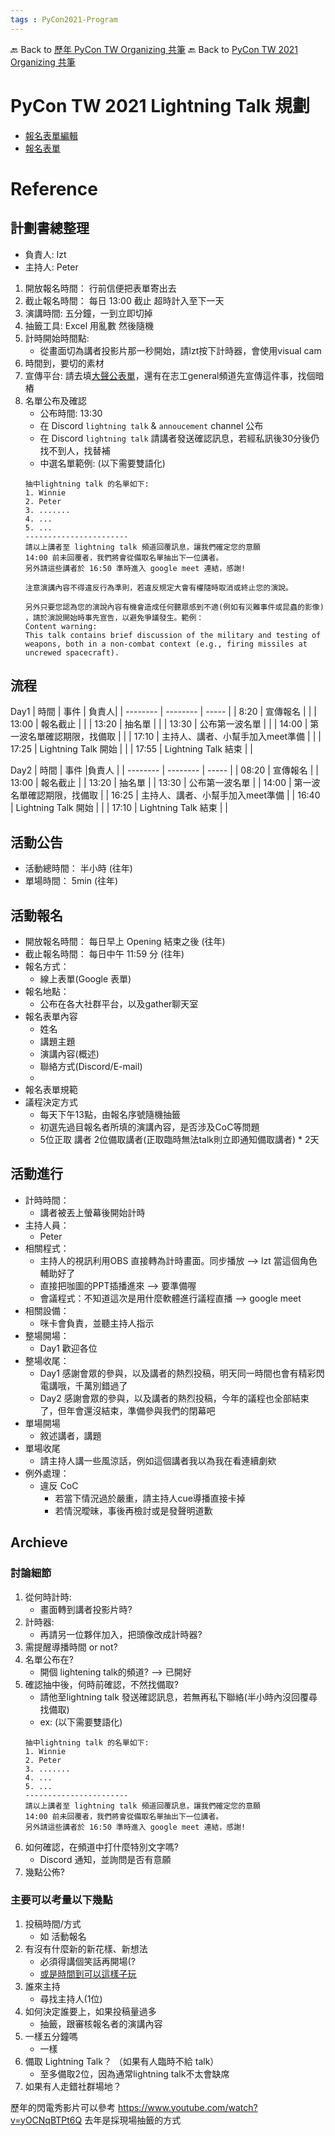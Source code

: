```yaml
---
tags : PyCon2021-Program
---
```

🔙 Back to [歷年 PyCon TW Organizing 共筆](/ryPr7SFyP/%2FHM5mHCFKQCu7-W5ea8ITcw%3Fview)
🔙 Back to [PyCon TW 2021 Organizing 共筆](/Wb9vQrfJQk-5tPoPR23hwA)

# PyCon TW 2021 Lightning Talk 規劃
- [報名表單編輯](https://docs.google.com/forms/u/2/d/1gHdymmjkdux9c3aQ99i7cZJZh1cYCudQWhm5A1CGtN0/edit)
- [報名表單](https://forms.gle/9sQQZ1Yaf77S6AKs6)

# Reference

## 計劃書總整理
- 負責人: lzt
- 主持人: Peter
1. 開放報名時間： 行前信便把表單寄出去
2. 截止報名時間： 每日 13:00 截止 超時計入至下一天
3. 演講時間: 五分鐘，一到立即切掉
4. 抽籤工具: Excel 用亂數 然後隨機
6. 計時開始時間點: 
    - 從畫面切為講者投影片那一秒開始，請lzt按下計時器，會使用visual cam
8. 時間到，要切的素材
10. 宣傳平台: 請去填[大聲公表單](https://docs.google.com/spreadsheets/d/1En5l2Y0oPquj0UhUVbDVHcqJMXOC1L_dFNL47AxLt-4/edit#gid=0)，還有在志工general頻道先宣傳這件事，找個暗樁
11. 名單公布及確認
    - 公布時間: 13:30
    - 在 Discord `lightning talk` & `annoucement` channel 公布
    - 在 Discord `lightning talk` 請講者發送確認訊息，若經私訊後30分後仍找不到人，找替補 
    - 中選名單範例: (以下需要雙語化)
    ```
    抽中lightning talk 的名單如下:
    1. Winnie
    2. Peter
    3. .......
    4. ...
    5. ...
    -----------------------
    請以上講者至 lightning talk 頻道回覆訊息，讓我們確定您的意願
    14:00 前未回覆者，我們將會從備取名單抽出下一位講者。
    另外請這些講者於 16:50 準時進入 google meet 連結，感謝!
    
    注意演講內容不得違反行為準則，若違反規定大會有權隨時取消或終止您的演說。
    
    另外只要您認為您的演說內容有機會造成任何聽眾感到不適(例如有災難事件或昆蟲的影像)
    ，請於演說開始時事先宣告，以避免爭議發生。範例：
    Content warning:
    This talk contains brief discussion of the military and testing of weapons, both in a non-combat context (e.g., firing missiles at uncrewed spacecraft).
    ```
    
## 流程
Day1
| 時間 | 事件 | 負責人|
| -------- | -------- | ----- |
| 8:20     | 宣傳報名   | |
| 13:00    | 報名截止   | |
| 13:20    | 抽名單     | |
| 13:30    | 公布第一波名單 | |
| 14:00    | 第一波名單確認期限，找備取 | |
| 17:10    | 主持人、講者、小幫手加入meet準備 | |
| 17:25    | Lightning Talk 開始  | |
| 17:55    | Lightning Talk 結束  | |

Day2
| 時間 | 事件 |負責人 |
| -------- | -------- | ----- |
| 08:20     | 宣傳報名   |
| 13:00    | 報名截止   |
| 13:20    | 抽名單     |
| 13:30    | 公布第一波名單 |
| 14:00    | 第一波名單確認期限，找備取 |
| 16:25    | 主持人、講者、小幫手加入meet準備 |
| 16:40    | Lightning Talk 開始  | |
| 17:10    | Lightning Talk 結束  | |


## 活動公告
- 活動總時間： 半小時 (往年)
- 單場時間： 5min (往年)

## 活動報名
- 開放報名時間： 每日早上 Opening 結束之後 (往年)
- 截止報名時間： 每日中午 11:59 分 (往年)
- 報名方式：
    - 線上表單(Google 表單)
- 報名地點：
    - 公布在各大社群平台，以及gather聊天室
- 報名表單內容
    - 姓名
    - 講題主題
    - 演講內容(概述)
    - 聯絡方式(Discord/E-mail)
    - 
- 報名表單規範
- 議程決定方式
    - 每天下午13點，由報名序號隨機抽籤
    - 初選先過目報名者所填的演講內容，是否涉及CoC等問題
    - 5位正取 講者 2位備取講者(正取臨時無法talk則立即通知備取講者) * 2天

## 活動進行

- 計時時間： 
    - 講者被丟上螢幕後開始計時
- 主持人員：
    - Peter
- 相關程式： 
    - 主持人的視訊利用OBS 直接轉為計時畫面。同步播放 --> lzt 當這個角色輔助好了
    - 直接把咖圖的PPT插播進來 --> 要準備喔
    - 會議程式：不知道這次是用什麼軟體進行議程直播 --> google meet
- 相關設備：
    - 咪卡會負責，並聽主持人指示
- 整場開場：
    - Day1 歡迎各位
- 整場收尾：
    - Day1 感謝會眾的參與，以及講者的熱烈投稿，明天同一時間也會有精彩閃電講哦，千萬別錯過了
    - Day2 感謝會眾的參與，以及講者的熱烈投稿，今年的議程也全部結束了，但年會還沒結束，準備參與我們的閉幕吧
- 單場開場
    - 敘述講者，講題
- 單場收尾
    - 請主持人講一些風涼話，例如這個講者我以為我在看連續劇欸
- 例外處理： 
    - 違反 CoC
        - 若當下情況過於嚴重，請主持人cue導播直接卡掉
        - 若情況曖昧，事後再檢討或是發聲明道歉


## Archieve
### 討論細節
1. 從何時計時:
    - 畫面轉到講者投影片時?
2. 計時器:
    - 再請另一位夥伴加入，把頭像改成計時器?
3. 需提醒導播時間 or not?
4. 名單公布在? 
    - 開個 lightening talk的頻道? --> 已開好 
6. 確認抽中後，何時前確認，不然找備取?
    - 請他至lightning talk 發送確認訊息，若無再私下聯絡(半小時內沒回覆尋找備取)
    - ex: (以下需要雙語化)
    ```
    抽中lightning talk 的名單如下:
    1. Winnie
    2. Peter
    3. .......
    4. ...
    5. ...
    -----------------------
    請以上講者至 lightning talk 頻道回覆訊息，讓我們確定您的意願
    14:00 前未回覆者，我們將會從備取名單抽出下一位講者。
    另外請這些講者於 16:50 準時進入 google meet 連結，感謝!
    ```
7. 如何確認，在頻道中打什麼特別文字嗎?
    - Discord 通知，並詢問是否有意願
8. 幾點公佈?

### 主要可以考量以下幾點
1. 投稿時間/方式
    - 如 活動報名
3. 有沒有什麼新的新花樣、新想法
    - 必須得講個笑話再開場(?
    - [或是時間到可以這樣子玩](https://www.youtube.com/watch?v=xAnVNXaa5oA)
5. 誰來主持
    - 尋找主持人(1位)
7. 如何決定誰要上，如果投稿量過多
    - 抽籤，跟審核報名者的演講內容
9. 一樣五分鐘嗎
    - 一樣
11. 備取 Lightning Talk？ （如果有人臨時不給 talk）
    - 至多備取2位，因為通常lightning talk不太會缺席
12. 如果有人走錯社群場地？

歷年的閃電秀影片可以參考
https://www.youtube.com/watch?v=yOCNqBTPt6Q
去年是採現場抽籤的方式
